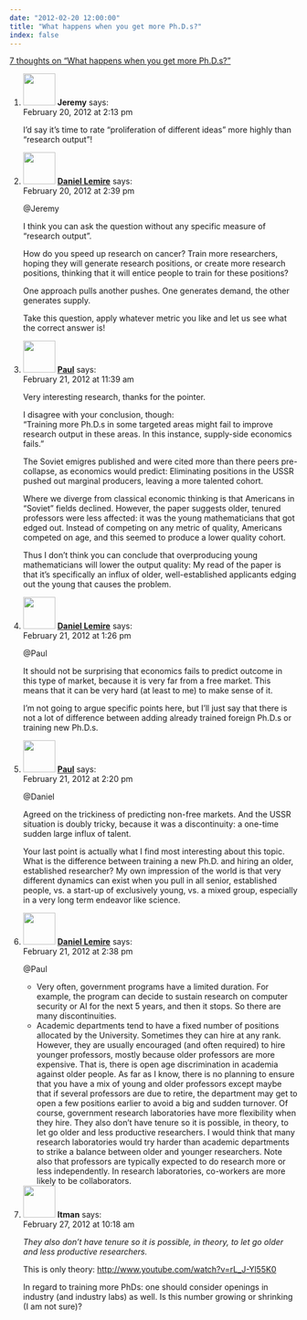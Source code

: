 ```yaml
---
date: "2012-02-20 12:00:00"
title: "What happens when you get more Ph.D.s?"
index: false
---
```


[7 thoughts on &ldquo;What happens when you get more Ph.D.s?&rdquo;](/lemire/blog/2012/02-20-what-happens-when-you-get-more-ph-d-s)

<ol class="comment-list">
<li id="comment-54992" class="comment even thread-even depth-1">
<div class="comment-author vcard">
<img alt src="https://secure.gravatar.com/avatar/e9f60b72e0ccf8bc2d9683b16d8cca42?s=56&#038;d=mm&#038;r=g" srcset="https://secure.gravatar.com/avatar/e9f60b72e0ccf8bc2d9683b16d8cca42?s=112&#038;d=mm&#038;r=g 2x" class="avatar avatar-56 photo" height="56" width="56" decoding="async" /> <b class="fn">Jeremy</b> <span class="says">says:</span> </div>
<div class="comment-metadata"><time datetime="2012-02-20T14:13:30+00:00">February 20, 2012 at 2:13 pm</time></a> </div>
<div class="comment-content">
<p>I&rsquo;d say it&rsquo;s time to rate &ldquo;proliferation of different ideas&rdquo; more highly than &ldquo;research output&rdquo;!</p>
</div>
</li>
<li id="comment-54993" class="comment byuser comment-author-lemire bypostauthor odd alt thread-odd thread-alt depth-1">
<div class="comment-author vcard">
<img alt src="https://secure.gravatar.com/avatar/2ca999bef9535950f5b84281a4dab006?s=56&#038;d=mm&#038;r=g" srcset="https://secure.gravatar.com/avatar/2ca999bef9535950f5b84281a4dab006?s=112&#038;d=mm&#038;r=g 2x" class="avatar avatar-56 photo" height="56" width="56" decoding="async" /> <b class="fn"><a href="https://lemire.me/en/" class="url" rel="ugc">Daniel Lemire</a></b> <span class="says">says:</span> </div>
<div class="comment-metadata"><time datetime="2012-02-20T14:39:32+00:00">February 20, 2012 at 2:39 pm</time></a> </div>
<div class="comment-content">
<p>@Jeremy </p>
<p>I think you can ask the question without any specific measure of &ldquo;research output&rdquo;.</p>
<p>How do you speed up research on cancer? Train more researchers, hoping they will generate research positions, or create more research positions, thinking that it will entice people to train for these positions?</p>
<p>One approach pulls another pushes. One generates demand, the other generates supply.</p>
<p>Take this question, apply whatever metric you like and let us see what the correct answer is!</p>
</div>
</li>
<li id="comment-54995" class="comment even thread-even depth-1">
<div class="comment-author vcard">
<img alt src="https://secure.gravatar.com/avatar/c47d7a71160b9ec79d34316139ff3cdb?s=56&#038;d=mm&#038;r=g" srcset="https://secure.gravatar.com/avatar/c47d7a71160b9ec79d34316139ff3cdb?s=112&#038;d=mm&#038;r=g 2x" class="avatar avatar-56 photo" height="56" width="56" loading="lazy" decoding="async" /> <b class="fn"><a href="https://futurepaul.blogspot.com" class="url" rel="ugc external nofollow">Paul</a></b> <span class="says">says:</span> </div>
<div class="comment-metadata"><time datetime="2012-02-21T11:39:26+00:00">February 21, 2012 at 11:39 am</time></a> </div>
<div class="comment-content">
<p>Very interesting research, thanks for the pointer.</p>
<p>I disagree with your conclusion, though:<br/>
&ldquo;Training more Ph.D.s in some targeted areas might fail to improve research output in these areas. In this instance, supply-side economics fails.&rdquo;</p>
<p>The Soviet emigres published and were cited more than there peers pre-collapse, as economics would predict: Eliminating positions in the USSR pushed out marginal producers, leaving a more talented cohort.</p>
<p>Where we diverge from classical economic thinking is that Americans in &ldquo;Soviet&rdquo; fields declined. However, the paper suggests older, tenured professors were less affected: it was the young mathematicians that got edged out. Instead of competing on any metric of quality, Americans competed on age, and this seemed to produce a lower quality cohort.</p>
<p>Thus I don&rsquo;t think you can conclude that overproducing young mathematicians will lower the output quality: My read of the paper is that it&rsquo;s specifically an influx of older, well-established applicants edging out the young that causes the problem.</p>
</div>
</li>
<li id="comment-54996" class="comment byuser comment-author-lemire bypostauthor odd alt thread-odd thread-alt depth-1">
<div class="comment-author vcard">
<img alt src="https://secure.gravatar.com/avatar/2ca999bef9535950f5b84281a4dab006?s=56&#038;d=mm&#038;r=g" srcset="https://secure.gravatar.com/avatar/2ca999bef9535950f5b84281a4dab006?s=112&#038;d=mm&#038;r=g 2x" class="avatar avatar-56 photo" height="56" width="56" loading="lazy" decoding="async" /> <b class="fn"><a href="https://lemire.me/en/" class="url" rel="ugc">Daniel Lemire</a></b> <span class="says">says:</span> </div>
<div class="comment-metadata"><time datetime="2012-02-21T13:26:53+00:00">February 21, 2012 at 1:26 pm</time></a> </div>
<div class="comment-content">
<p>@Paul</p>
<p>It should not be surprising that economics fails to predict outcome in this type of market, because it is very far from a free market. This means that it can be very hard (at least to me) to make sense of it.</p>
<p>I&rsquo;m not going to argue specific points here, but I&rsquo;ll just say that there is not a lot of difference between adding already trained foreign Ph.D.s or training new Ph.D.s.</p>
</div>
</li>
<li id="comment-54997" class="comment even thread-even depth-1">
<div class="comment-author vcard">
<img alt src="https://secure.gravatar.com/avatar/c47d7a71160b9ec79d34316139ff3cdb?s=56&#038;d=mm&#038;r=g" srcset="https://secure.gravatar.com/avatar/c47d7a71160b9ec79d34316139ff3cdb?s=112&#038;d=mm&#038;r=g 2x" class="avatar avatar-56 photo" height="56" width="56" loading="lazy" decoding="async" /> <b class="fn"><a href="https://futurepaul.blogspot.com" class="url" rel="ugc external nofollow">Paul</a></b> <span class="says">says:</span> </div>
<div class="comment-metadata"><time datetime="2012-02-21T14:20:10+00:00">February 21, 2012 at 2:20 pm</time></a> </div>
<div class="comment-content">
<p>@Daniel</p>
<p>Agreed on the trickiness of predicting non-free markets. And the USSR situation is doubly tricky, because it was a discontinuity: a one-time sudden large influx of talent.</p>
<p>Your last point is actually what I find most interesting about this topic. What is the difference between training a new Ph.D. and hiring an older, established researcher? My own impression of the world is that very different dynamics can exist when you pull in all senior, established people, vs. a start-up of exclusively young, vs. a mixed group, especially in a very long term endeavor like science.</p>
</div>
</li>
<li id="comment-54998" class="comment byuser comment-author-lemire bypostauthor odd alt thread-odd thread-alt depth-1">
<div class="comment-author vcard">
<img alt src="https://secure.gravatar.com/avatar/2ca999bef9535950f5b84281a4dab006?s=56&#038;d=mm&#038;r=g" srcset="https://secure.gravatar.com/avatar/2ca999bef9535950f5b84281a4dab006?s=112&#038;d=mm&#038;r=g 2x" class="avatar avatar-56 photo" height="56" width="56" loading="lazy" decoding="async" /> <b class="fn"><a href="https://lemire.me/en/" class="url" rel="ugc">Daniel Lemire</a></b> <span class="says">says:</span> </div>
<div class="comment-metadata"><time datetime="2012-02-21T14:38:30+00:00">February 21, 2012 at 2:38 pm</time></a> </div>
<div class="comment-content">
<p>@Paul</p>
<ul>
<li>Very often, government programs have a limited duration. For example, the program can decide to sustain research on computer security or AI for the next 5 years, and then it stops. So there are many discontinuities.
</li>
<li>Academic departments tend to have a fixed number of positions allocated by the University. Sometimes they can hire at any rank. However, they are usually encouraged (and often required) to hire younger professors, mostly because older professors are more expensive. That is, there is open age discrimination in academia against older people. As far as I know, there is no planning to ensure that you have a mix of young and older professors except maybe that if several professors are due to retire, the department may get to open a few positions earlier to avoid a big and sudden turnover. Of course, government research laboratories have more flexibility when they hire. They also don&rsquo;t have tenure so it is possible, in theory, to let go older and less productive researchers. I would think that many research laboratories would try harder than academic departments to strike a balance between older and younger researchers. Note also that professors are typically expected to do research more or less independently. In research laboratories, co-workers are more likely to be collaborators.
</li>
</ul>
</div>
</li>
<li id="comment-55006" class="comment even thread-even depth-1">
<div class="comment-author vcard">
<img alt src="https://secure.gravatar.com/avatar/cdbd04afdb5401d1cbbd390416f3c1e3?s=56&#038;d=mm&#038;r=g" srcset="https://secure.gravatar.com/avatar/cdbd04afdb5401d1cbbd390416f3c1e3?s=112&#038;d=mm&#038;r=g 2x" class="avatar avatar-56 photo" height="56" width="56" loading="lazy" decoding="async" /> <b class="fn">Itman</b> <span class="says">says:</span> </div>
<div class="comment-metadata"><time datetime="2012-02-27T10:18:38+00:00">February 27, 2012 at 10:18 am</time></a> </div>
<div class="comment-content">
<p><i> They also don&rsquo;t have tenure so it is possible, in theory, to let go older and less productive researchers. </i></p>
<p>This is only theory: <a href="https://www.youtube.com/watch?v=rL_J-Yl55K0" rel="nofollow ugc">http://www.youtube.com/watch?v=rL_J-Yl55K0</a></p>
<p>In regard to training more PhDs: one should consider openings in industry (and industry labs) as well. Is this number growing or shrinking (I am not sure)?</p>
</div>
</li>
</ol>
